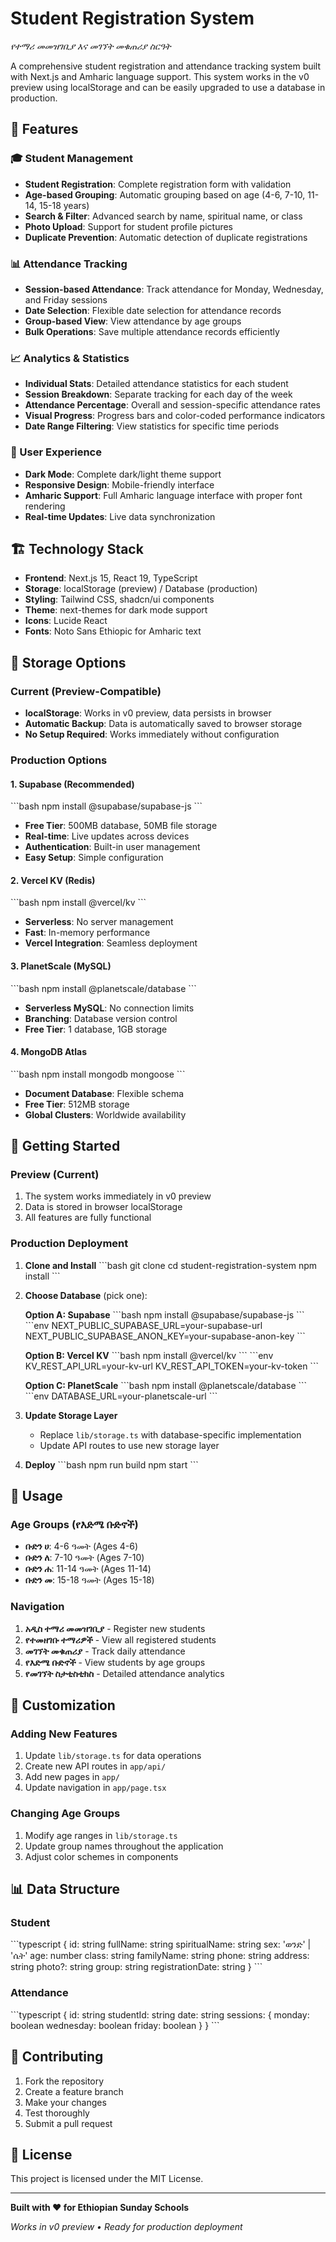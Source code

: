# Student Registration System

*የተማሪ መመዝገቢያ እና መገኘት መቁጠሪያ ስርዓት*

A comprehensive student registration and attendance tracking system built with Next.js and Amharic language support. This system works in the v0 preview using localStorage and can be easily upgraded to use a database in production.

## 🚀 Features

### 🎓 Student Management
- **Student Registration**: Complete registration form with validation
- **Age-based Grouping**: Automatic grouping based on age (4-6, 7-10, 11-14, 15-18 years)
- **Search & Filter**: Advanced search by name, spiritual name, or class
- **Photo Upload**: Support for student profile pictures
- **Duplicate Prevention**: Automatic detection of duplicate registrations

### 📊 Attendance Tracking
- **Session-based Attendance**: Track attendance for Monday, Wednesday, and Friday sessions
- **Date Selection**: Flexible date selection for attendance records
- **Group-based View**: View attendance by age groups
- **Bulk Operations**: Save multiple attendance records efficiently

### 📈 Analytics & Statistics
- **Individual Stats**: Detailed attendance statistics for each student
- **Session Breakdown**: Separate tracking for each day of the week
- **Attendance Percentage**: Overall and session-specific attendance rates
- **Visual Progress**: Progress bars and color-coded performance indicators
- **Date Range Filtering**: View statistics for specific time periods

### 🌙 User Experience
- **Dark Mode**: Complete dark/light theme support
- **Responsive Design**: Mobile-friendly interface
- **Amharic Support**: Full Amharic language interface with proper font rendering
- **Real-time Updates**: Live data synchronization

## 🏗️ Technology Stack

- **Frontend**: Next.js 15, React 19, TypeScript
- **Storage**: localStorage (preview) / Database (production)
- **Styling**: Tailwind CSS, shadcn/ui components
- **Theme**: next-themes for dark mode support
- **Icons**: Lucide React
- **Fonts**: Noto Sans Ethiopic for Amharic text

## 💾 Storage Options

### Current (Preview-Compatible)
- **localStorage**: Works in v0 preview, data persists in browser
- **Automatic Backup**: Data is automatically saved to browser storage
- **No Setup Required**: Works immediately without configuration

### Production Options

#### 1. **Supabase** (Recommended)
\`\`\`bash
npm install @supabase/supabase-js
\`\`\`
- **Free Tier**: 500MB database, 50MB file storage
- **Real-time**: Live updates across devices
- **Authentication**: Built-in user management
- **Easy Setup**: Simple configuration

#### 2. **Vercel KV** (Redis)
\`\`\`bash
npm install @vercel/kv
\`\`\`
- **Serverless**: No server management
- **Fast**: In-memory performance
- **Vercel Integration**: Seamless deployment

#### 3. **PlanetScale** (MySQL)
\`\`\`bash
npm install @planetscale/database
\`\`\`
- **Serverless MySQL**: No connection limits
- **Branching**: Database version control
- **Free Tier**: 1 database, 1GB storage

#### 4. **MongoDB Atlas**
\`\`\`bash
npm install mongodb mongoose
\`\`\`
- **Document Database**: Flexible schema
- **Free Tier**: 512MB storage
- **Global Clusters**: Worldwide availability

## 🚀 Getting Started

### Preview (Current)
1. The system works immediately in v0 preview
2. Data is stored in browser localStorage
3. All features are fully functional

### Production Deployment

1. **Clone and Install**
   \`\`\`bash
   git clone <repository-url>
   cd student-registration-system
   npm install
   \`\`\`

2. **Choose Database** (pick one):

   **Option A: Supabase**
   \`\`\`bash
   npm install @supabase/supabase-js
   \`\`\`
   \`\`\`env
   NEXT_PUBLIC_SUPABASE_URL=your-supabase-url
   NEXT_PUBLIC_SUPABASE_ANON_KEY=your-supabase-anon-key
   \`\`\`

   **Option B: Vercel KV**
   \`\`\`bash
   npm install @vercel/kv
   \`\`\`
   \`\`\`env
   KV_REST_API_URL=your-kv-url
   KV_REST_API_TOKEN=your-kv-token
   \`\`\`

   **Option C: PlanetScale**
   \`\`\`bash
   npm install @planetscale/database
   \`\`\`
   \`\`\`env
   DATABASE_URL=your-planetscale-url
   \`\`\`

3. **Update Storage Layer**
   - Replace `lib/storage.ts` with database-specific implementation
   - Update API routes to use new storage layer

4. **Deploy**
   \`\`\`bash
   npm run build
   npm start
   \`\`\`

## 📱 Usage

### Age Groups (የእድሜ ቡድኖች)
- **ቡድን ሀ**: 4-6 ዓመት (Ages 4-6)
- **ቡድን ለ**: 7-10 ዓመት (Ages 7-10)  
- **ቡድን ሐ**: 11-14 ዓመት (Ages 11-14)
- **ቡድን መ**: 15-18 ዓመት (Ages 15-18)

### Navigation
1. **አዲስ ተማሪ መመዝገቢያ** - Register new students
2. **የተመዘገቡ ተማሪዎች** - View all registered students
3. **መገኘት መቁጠሪያ** - Track daily attendance
4. **የእድሜ ቡድኖች** - View students by age groups
5. **የመገኘት ስታቲስቲክስ** - Detailed attendance analytics

## 🔧 Customization

### Adding New Features
1. Update `lib/storage.ts` for data operations
2. Create new API routes in `app/api/`
3. Add new pages in `app/`
4. Update navigation in `app/page.tsx`

### Changing Age Groups
1. Modify age ranges in `lib/storage.ts`
2. Update group names throughout the application
3. Adjust color schemes in components

## 📊 Data Structure

### Student
\`\`\`typescript
{
  id: string
  fullName: string
  spiritualName: string
  sex: 'ወንድ' | 'ሴት'
  age: number
  class: string
  familyName: string
  phone: string
  address: string
  photo?: string
  group: string
  registrationDate: string
}
\`\`\`

### Attendance
\`\`\`typescript
{
  id: string
  studentId: string
  date: string
  sessions: {
    monday: boolean
    wednesday: boolean
    friday: boolean
  }
}
\`\`\`

## 🤝 Contributing

1. Fork the repository
2. Create a feature branch
3. Make your changes
4. Test thoroughly
5. Submit a pull request

## 📄 License

This project is licensed under the MIT License.

---

**Built with ❤️ for Ethiopian Sunday Schools**

*Works in v0 preview • Ready for production deployment*
